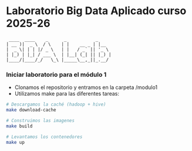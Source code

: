 # Laboratorio Big Data Aplicado curso 2025-26

```
 ____  ____    _      _           _
| __ )|  _ \  / \    | |    __ _ | |__
|  _ \| | | |/ _ \   | |   / _` || '_ \
| |_) | |_| / ___ \  | |__| (_| || |_) |
|____/|____/_/   \_\ |_____\__,_||_.__/
```

### Iniciar laboratorio para el módulo 1

- Clonamos el repositorio y entramos en la carpeta /modulo1
- Utilizamos make para las diferentes tareas:

```bash
# Descargamos la caché (hadoop + hive)
make download-cache

# Construimos las imagenes
make build

# Levantamos los contenedores
make up
```
